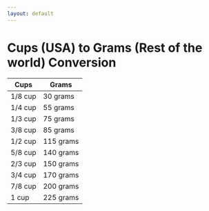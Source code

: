```yaml
---
layout: default
---
```


# Cups (USA) to Grams (Rest of the world) Conversion

Cups        | Grams
----        | -----
1/8	cup     | 30 grams
1/4	cup     | 55 grams
1/3	cup     | 75 grams
3/8	cup     | 85 grams
1/2	cup     | 115 grams
5/8	cup     | 140 grams
2/3	cup     | 150 grams
3/4	cup     | 170 grams
7/8	cup     | 200 grams
1 cup       | 225 grams
